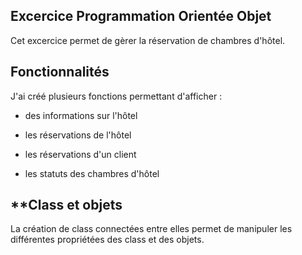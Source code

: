 ## **Excercice Programmation Orientée Objet** 


Cet excercice permet de gèrer la réservation de chambres d'hôtel.

## **Fonctionnalités**

J'ai créé plusieurs fonctions permettant d'afficher : 

* des informations sur l'hôtel

* les réservations de l'hôtel

* les réservations d'un client

* les statuts des chambres d'hôtel

## **Class et objets

La création de class connectées entre elles permet de manipuler les différentes propriétées des class et des objets.
